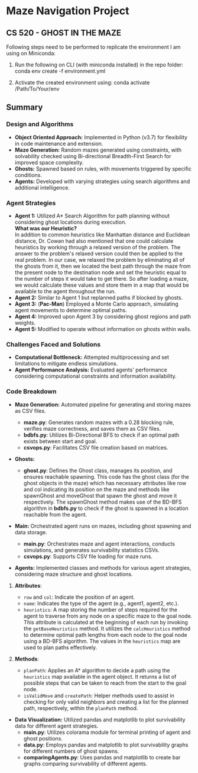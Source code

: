 # Maze Navigation Project

## CS 520 - GHOST IN THE MAZE

Following steps need to be performed to replicate the environment I am using on Miniconda:

1. Run the following on CLI (with miniconda installed) in the repo folder: conda env create -f environment.yml

2. Activate the created environment using: conda activate /Path/To/Your/env

## Summary

### Design and Algorithms

- **Object Oriented Approach:** Implemented in Python (v3.7) for flexibility in code maintenance and extension.
- **Maze Generation:** Random mazes generated using constraints, with solvability checked using Bi-directional Breadth-First Search for improved space complexity.
- **Ghosts:** Spawned based on rules, with movements triggered by specific conditions.
- **Agents:** Developed with varying strategies using search algorithms and additional intelligence.

### Agent Strategies

- **Agent 1:** Utilized A* Search Algorithm for path planning without considering ghost locations during execution. <br>
**What was our Heuristic?** <br>
In addition to common heuristics like Manhattan distance and Euclidean distance, Dr. Cowan
had also mentioned that one could calculate heuristics by working through a relaxed version of
the problem. The answer to the problem's relaxed version could then be applied to the real
problem.
In our case, we relaxed the problem by eliminating all of the ghosts from it, then we located the
best path through the maze from the present node to the destination node and set the heuristic
equal to the number of steps it would take to get there. So after loading a maze, we would
calculate these values and store them in a map that would be available to the agent throughout
the run.
- **Agent 2:** Similar to Agent 1 but replanned paths if blocked by ghosts.
- **Agent 3:** (**Pac-Man**) Employed a Monte Carlo approach, simulating agent movements to determine optimal paths.
- **Agent 4:** Improved upon Agent 3 by considering ghost regions and path weights.
- **Agent 5:** Modified to operate without information on ghosts within walls.

### Challenges Faced and Solutions

- **Computational Bottleneck:** Attempted multiprocessing and set limitations to mitigate endless simulations.
- **Agent Performance Analysis:** Evaluated agents' performance considering computational constraints and information availability.

### Code Breakdown

- **Maze Generation:** Automated pipeline for generating and storing mazes as CSV files.

  - **maze.py**: Generates random mazes with a 0.28 blocking rule, verifies maze correctness, and saves them as CSV files.
  - **bdbfs.py**: Utilizes Bi-Directional BFS to check if an optimal path exists between start and goal.
  - **csvops.py**: Facilitates CSV file creation based on matrices.

- **Ghosts:**

  - **ghost.py**: Defines the Ghost class, manages its position, and ensures reachable spawning.
    This code has the ghost class (for the ghost objects in the maze) which has necessary attributes
    like row and col indicating its position on the maze and methods like spawnGhost and
    moveGhost that spawn the ghost and move it respectively. The spawnGhost method makes
    use of the BD-BFS algorithm in **bdbfs.py** to check if the ghost is spawned in a location
    reachable from the agent.

- **Main:** Orchestrated agent runs on mazes, including ghost spawning and data storage.

  - **main.py**: Orchestrates maze and agent interactions, conducts simulations, and generates survivability statistics CSVs.
  - **csvops.py**: Supports CSV file loading for maze runs.

- **Agents:** Implemented classes and methods for various agent strategies, considering maze structure and ghost locations.

1. **Attributes**:

   - `row` and `col`: Indicate the position of an agent.
   - `name`: Indicates the type of the agent (e.g., agent1, agent2, etc.).
   - `heuristics`: A map storing the number of steps required for the agent to traverse from any node on a specific maze to the goal node. This attribute is calculated at the beginning of each run by invoking the `getBaseHeuristics` method. It utilizes the `calcHeuristics` method to determine optimal path lengths from each node to the goal node using a BD-BFS algorithm. The values in the `heuristics` map are used to plan paths effectively.

2. **Methods**:
   - `planPath`: Applies an A\* algorithm to decide a path using the `heuristics` map available in the agent object. It returns a list of possible steps that can be taken to reach from the start to the goal node.
   - `isValidMove` and `createPath`: Helper methods used to assist in checking for only valid neighbors and creating a list for the planned path, respectively, within the `planPath` method.

- **Data Visualization:** Utilized pandas and matplotlib to plot survivability data for different agent strategies.
  - **main.py**: Utilizes colorama module for terminal printing of agent and ghost positions.
  - **data.py**: Employs pandas and matplotlib to plot survivability graphs for different numbers of ghost spawns.
  - **comparingAgents.py**: Uses pandas and matplotlib to create bar graphs comparing survivability of different agents.
